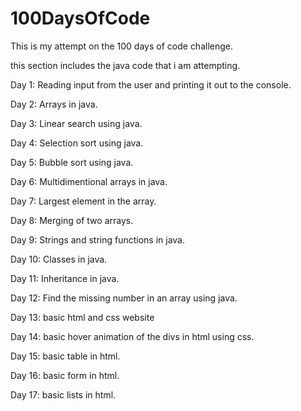 # 100DaysOfCode
This is my attempt on the 100 days of code challenge.

 this section includes the java code that i am attempting.


Day 1:
Reading input from the user and printing it out to the console.

Day 2:
Arrays in java.

Day 3:
Linear search using java.

Day 4:
Selection sort using java.

Day 5:
Bubble sort using java.

Day 6:
Multidimentional arrays in java.

Day 7:
Largest element in the array.

Day 8:
Merging of two arrays.

Day 9:
Strings and string functions in java.

Day 10:
Classes in java.

Day 11:
Inheritance in java.

Day 12:
Find the missing number in an array using java.

Day 13:
basic html and css website

Day 14:
basic hover animation of the divs in html using css.

Day 15:
basic table in html.

Day 16:
basic form in html.

Day 17:
basic lists in html.
